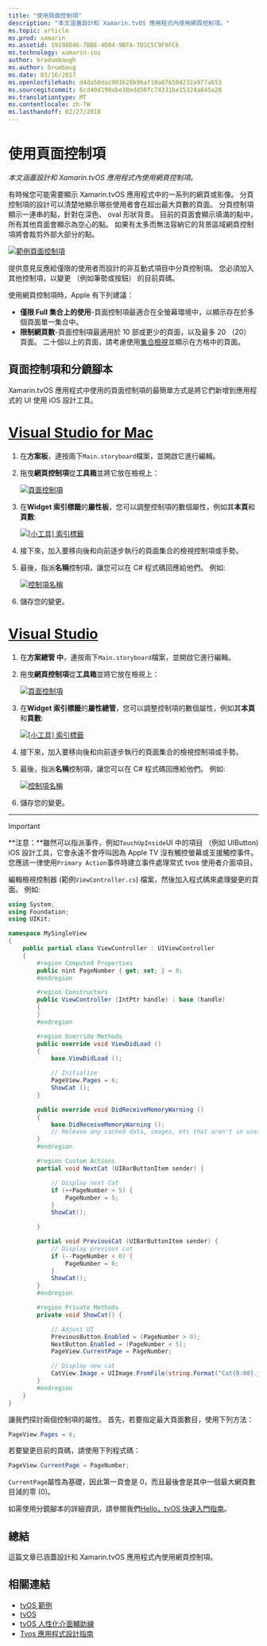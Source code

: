 ```yaml
---
title: "使用頁面控制項"
description: "本文涵蓋設計和 Xamarin.tvOS 應用程式內使用網頁控制項。"
ms.topic: article
ms.prod: xamarin
ms.assetid: 19198D46-7BBE-4D04-9BFA-7D1C5C9F9FC6
ms.technology: xamarin-ios
author: bradumbaugh
ms.author: brumbaug
ms.date: 03/16/2017
ms.openlocfilehash: d4da50dac901628b9baf10a07650d232a977a653
ms.sourcegitcommit: 6cd40d190abe38edd50fc74331be15324a845a28
ms.translationtype: MT
ms.contentlocale: zh-TW
ms.lasthandoff: 02/27/2018
---
```

# <a name="working-with-page-control"></a>使用頁面控制項

_本文涵蓋設計和 Xamarin.tvOS 應用程式內使用網頁控制項。_

有時候您可能需要顯示 Xamarin.tvOS 應用程式中的一系列的網頁或影像。 分頁控制項的設計可以清楚地顯示哪些使用者會在超出最大頁數的頁面。 分頁控制項顯示一連串的點，針對在深色、 oval 形狀背景。 目前的頁面會顯示填滿的點中，所有其他頁面會顯示為空心的點。 如果有太多而無法容納它的背景區域網頁控制項將會裁剪外部大部分的點。

[ ![](page-controls-images/page01.png "範例頁面控制項")](page-controls-images/page01.png)

提供意見反應給僅限的使用者而設計的非互動式項目中分頁控制項。 您必須加入其他控制項，以變更 （例如筆勢或按鈕） 的目前頁碼。

使用網頁控制項時，Apple 有下列建議：

- **僅限 Full 集合上的使用**-頁面控制項最適合在全螢幕環境中，以顯示存在於多個頁面單一集合中。
- **限制網頁數**-頁面控制項最適用於 10 部或更少的頁面，以及最多 20 （20） 頁面。 二十個以上的頁面，請考慮使用[集合檢視](~/ios/tvos/user-interface/collection-views.md)並顯示在方格中的頁面。

<a name="Page-Controls-and-Storyboards" />

## <a name="page-controls-and-storyboards"></a>頁面控制項和分鏡腳本

Xamarin.tvOS 應用程式中使用的頁面控制項的最簡單方式是將它們新增到應用程式的 UI 使用 iOS 設計工具。

# <a name="visual-studio-for-mactabvsmac"></a>[Visual Studio for Mac](#tab/vsmac)

    
1. 在**方案板**，連按兩下`Main.storyboard`檔案，並開啟它進行編輯。
1. 拖曳**網頁控制項**從**工具箱**並將它放在檢視上： 

    [ ![](page-controls-images/page02.png "頁面控制項")](page-controls-images/page02.png)
1. 在**Widget 索引標籤**的**屬性板**，您可以調整控制項的數個屬性，例如其**本頁**和**頁數**: 

    [ ![](page-controls-images/page03.png "[小工具] 索引標籤")](page-controls-images/page03.png)
1. 接下來，加入要移向後和向前逐步執行的頁面集合的檢視控制項或手勢。
1. 最後，指派**名稱**控制項，讓您可以在 C# 程式碼回應給他們。 例如:  

    [ ![](page-controls-images/page04.png "控制項名稱")](page-controls-images/page04.png)
1. 儲存您的變更。
    

# <a name="visual-studiotabvswin"></a>[Visual Studio](#tab/vswin)

    
1. 在**方案總管 中**，連按兩下`Main.storyboard`檔案，並開啟它進行編輯。
1. 拖曳**網頁控制項**從**工具箱**並將它放在檢視上： 

    [ ![](page-controls-images/page02-vs.png "頁面控制項")](page-controls-images/page02-vs.png)
1. 在**Widget 索引標籤**的**屬性總管**，您可以調整控制項的數個屬性，例如其**本頁**和**頁數**: 

    [ ![](page-controls-images/page03-vs.png "[小工具] 索引標籤")](page-controls-images/page03-vs.png)
1. 接下來，加入要移向後和向前逐步執行的頁面集合的檢視控制項或手勢。
1. 最後，指派**名稱**控制項，讓您可以在 C# 程式碼回應給他們。 例如:  

    [ ![](page-controls-images/page04-vs.png "控制項名稱")](page-controls-images/page04-vs.png)
1. 儲存您的變更。
    

-----

> [!IMPORTANT]
> **注意：**雖然可以指派事件，例如`TouchUpInside`UI 中的項目 （例如 UIButton) iOS 設計工具，它會永遠不會呼叫因為 Apple TV 沒有觸控螢幕或支援觸控事件。 您應該一律使用`Primary Action`事件時建立事件處理常式 tvos 使用者介面項目。




編輯檢視控制器 (範例`ViewController.cs`) 檔案，然後加入程式碼來處理變更的頁面。 例如: 

```csharp
using System;
using Foundation;
using UIKit;

namespace MySingleView
{
    public partial class ViewController : UIViewController
    {
        #region Computed Properties
        public nint PageNumber { get; set; } = 0;
        #endregion

        #region Constructors
        public ViewController (IntPtr handle) : base (handle)
        {
        }
        #endregion

        #region Override Methods
        public override void ViewDidLoad ()
        {
            base.ViewDidLoad ();

            // Initialize
            PageView.Pages = 6;
            ShowCat ();
        }

        public override void DidReceiveMemoryWarning ()
        {
            base.DidReceiveMemoryWarning ();
            // Release any cached data, images, etc that aren't in use.
        }
        #endregion

        #region Custom Actions
        partial void NextCat (UIBarButtonItem sender) {

            // Display next Cat
            if (++PageNumber > 5) {
                PageNumber = 5;
            }
            ShowCat();

        }

        partial void PreviousCat (UIBarButtonItem sender) {
            // Display previous cat
            if (--PageNumber < 0) {
                PageNumber = 0;
            }
            ShowCat();
        }
        #endregion

        #region Private Methods
        private void ShowCat() {

            // Adjust UI
            PreviousButton.Enabled = (PageNumber > 0);
            NextButton.Enabled = (PageNumber < 5);
            PageView.CurrentPage = PageNumber;

            // Display new cat
            CatView.Image = UIImage.FromFile(string.Format("Cat{0:00}.jpg",PageNumber+1));
        }
        #endregion
    }
}
```

讓我們探討兩個控制項的屬性。 首先，若要指定最大頁面數目，使用下列方法：

```csharp
PageView.Pages = 6;
```

若要變更目前的頁碼，請使用下列程式碼：

```csharp
PageView.CurrentPage = PageNumber;
```

`CurrentPage`屬性為基礎，因此第一頁會是 0，而且最後會是其中一個最大網頁數目減的零 (0)。

如需使用分鏡腳本的詳細資訊，請參閱我們[Hello，tvOS 快速入門指南](~/ios/tvos/get-started/hello-tvos.md)。 

<a name="Summary" />

## <a name="summary"></a>總結

這篇文章已涵蓋設計和 Xamarin.tvOS 應用程式內使用網頁控制項。



## <a name="related-links"></a>相關連結

- [tvOS 範例](https://developer.xamarin.com/samples/tvos/all/)
- [tvOS](https://developer.apple.com/tvos/)
- [tvOS 人性化介面輔助線](https://developer.apple.com/tvos/human-interface-guidelines/)
- [Tvos 應用程式設計指南](https://developer.apple.com/library/prerelease/tvos/documentation/General/Conceptual/AppleTV_PG/)
